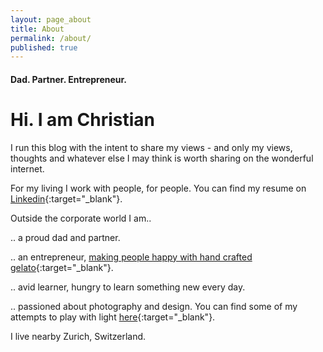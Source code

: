 ```yaml
---
layout: page_about
title: About
permalink: /about/
published: true
---
```


#### Dad. Partner. Entrepreneur.

# Hi. I am Christian

I run this blog with the intent to share my views - and only my views, thoughts and whatever else I may think is worth sharing on the wonderful internet. 

For my living I work with people, for people. 
You can find my resume on [Linkedin](https://ch.linkedin.com/in/christianpopa){:target="_blank"}.

Outside the corporate world I am..

.. a proud dad and partner.

.. an entrepreneur, [making people happy with hand crafted gelato](https://eiszeit.co/){:target="_blank"}. 

.. avid learner, hungry to learn something new every day.

.. passioned about photography and design. You can find some of my attempts to play with light [here](https://500px.com/p/christianpopa?view=photos){:target="_blank"}.

I live nearby Zurich, Switzerland. 

